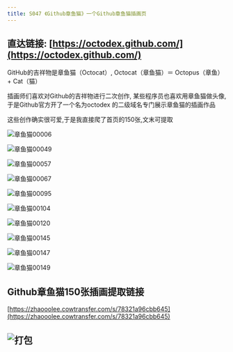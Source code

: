 ```yaml
---
title: S047 《Github章鱼猫》一个Github章鱼猫插画页
---
```



## 直达链接: [https://octodex.github.com/](https://octodex.github.com/)



GitHub的吉祥物是章鱼猫（Octocat）, Octocat（章鱼猫）＝ Octopus（章鱼）+ Cat（猫）



插画师们喜欢对Github的吉祥物进行二次创作, 某些程序员也喜欢用章鱼猫做头像, 于是Github官方开了一个名为octodex 的二级域名专门展示章鱼猫的插画作品



这些创作确实很可爱,于是我直接爬了首页的150张,文末可提取







![章鱼猫00006](https://cdn.fangyuanxiaozhan.com/assets/1614245092061sbzXiQnM.png)



![章鱼猫00049](https://cdn.fangyuanxiaozhan.com/assets/1614245145213GAFmsmRb.png)

![章鱼猫00057](https://cdn.fangyuanxiaozhan.com/assets/16142451579193NGDDtTi.png)

![章鱼猫00067](https://cdn.fangyuanxiaozhan.com/assets/1614245170981QW8xcK31.png)



![章鱼猫00095](https://cdn.fangyuanxiaozhan.com/assets/16142451794278fa33sDX.jpeg)



![章鱼猫00104](https://cdn.fangyuanxiaozhan.com/assets/1614245195257kGpANPnb.png)



![章鱼猫00120](https://cdn.fangyuanxiaozhan.com/assets/1614245218462CzhGX1b6.jpeg)

![章鱼猫00145](https://cdn.fangyuanxiaozhan.com/assets/1614245238713if2ntket.jpeg)



![章鱼猫00147](https://cdn.fangyuanxiaozhan.com/assets/1614245250053RniGQZWw.jpeg)



![章鱼猫00149](https://cdn.fangyuanxiaozhan.com/assets/1614245258133pcBEkRMm.png)



## Github章鱼猫150张插画提取链接

[https://zhaooolee.cowtransfer.com/s/78321a96cbb645](https://zhaooolee.cowtransfer.com/s/78321a96cbb645)



## ![打包](https://cdn.fangyuanxiaozhan.com/assets/1614245355189ZfkYp1KC.png)